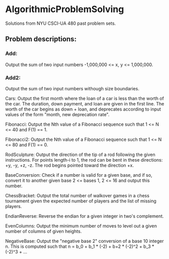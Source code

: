 # AlgorithmicProblemSolving
Solutions from NYU CSCI-UA 480 past problem sets.

## Problem descriptions:

### Add:
  Output the sum of two input numbers -1,000,000 <= x, y <= 1,000,000.

### Add2:
  Output the sum of two input numbers withough size boundaries.
  
Cars:
  Output the first month where the loan of a car is less than the worth of the car.
  The duration, down payment, and loan are given in the first line.
  The worth of the car begins as down + loan, and deprecates according to input values of the form "month, new deprecation rate".

Fibonacci:
  Output the Nth value of a Fibonacci sequence such that 1 <= N <= 40 and F(1) == 1.

Fibonacci2:
  Output the Nth value of a Fibonacci sequence such that 1 <= N <= 80 and F(1) == 0.

RodSculpture:
  Output the direction of the tip of a rod following the given instructions.
  For points length-i to 1, the rod can be bent in these directions: +y, -y, +z, -z.
  The rod begins pointed toward the direction +x.

BaseConversion:
  Check if a number is valid for a given base, and if so, convert it to another given base 2 <= bases 1, 2 <= 16 and output this number.
  
ChessBracket:
  Output the total number of walkover games in a chess tournament given the expected number of players and the list of missing players.
  
EndianReverse:
  Reverse the endian for a given integer in two's complement.
 
EvenColumns:
  Output the minimum number of moves to level out a given number of columns of given heights.
  
NegativeBase:
  Output the "negative base 2" conversion of a base 10 integer n.
  This is computed such that n = b_0 + b_1 * (-2) + b+2 * (-2)^2 + b_3 * (-2)^3 + ...
  

